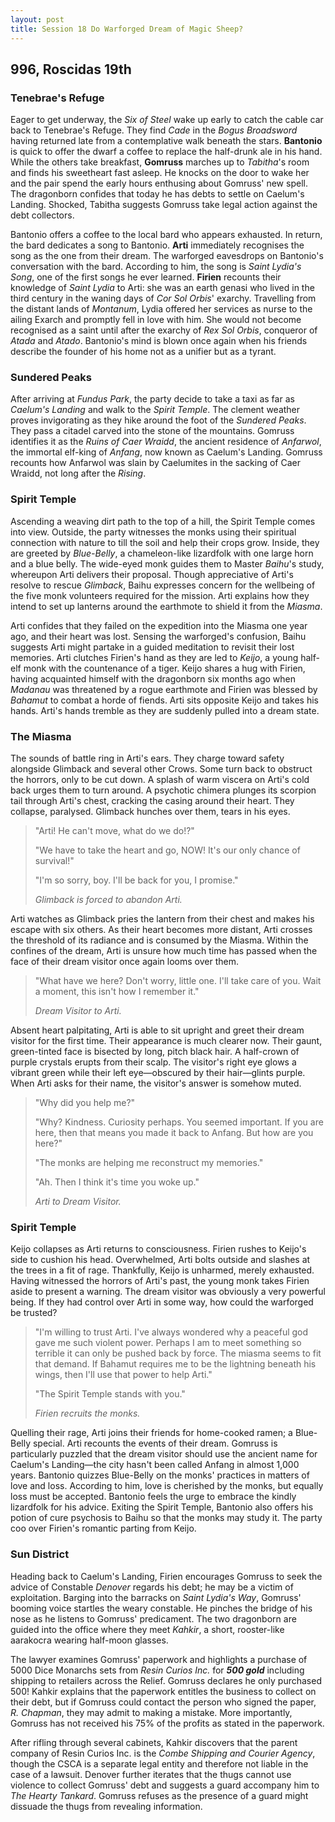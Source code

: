 ```yaml
---
layout: post
title: Session 18 Do Warforged Dream of Magic Sheep?
---
```


## **996, Roscidas 19th**

### Tenebrae's Refuge

Eager to get underway, the *Six of Steel* wake up early to catch the cable car back to Tenebrae's Refuge. They find *Cade* in the *Bogus Broadsword* having returned late from a contemplative walk beneath the stars. **Bantonio** is quick to offer the dwarf a coffee to replace the half-drunk ale in his hand. While the others take breakfast, **Gomruss** marches up to *Tabitha*'s room and finds his sweetheart fast asleep. He knocks on the door to wake her and the pair spend the early hours enthusing about Gomruss' new spell. The dragonborn confides that today he has debts to settle on Caelum's Landing. Shocked, Tabitha suggests Gomruss take legal action against the debt collectors.

Bantonio offers a coffee to the local bard who appears exhausted. In return, the bard dedicates a song to Bantonio. **Arti** immediately recognises the song as the one from their dream. The warforged eavesdrops on Bantonio's conversation with the bard. According to him, the song is *Saint Lydia's Song*, one of the first songs he ever learned. **Firien** recounts their knowledge of *Saint Lydia* to Arti: she was an earth genasi who lived in the third century in the waning days of *Cor Sol Orbis*' exarchy. Travelling from the distant lands of *Montanum*, Lydia offered her services as nurse to the ailing Exarch and promptly fell in love with him. She would not become recognised as a saint until after the exarchy of *Rex Sol Orbis*, conqueror of *Atada* and *Atado*. Bantonio's mind is blown once again when his friends describe the founder of his home not as a unifier but as a tyrant.

### Sundered Peaks

After arriving at *Fundus Park*, the party decide to take a taxi as far as *Caelum's Landing* and walk to the *Spirit Temple*. The clement weather proves invigorating as they hike around the foot of the *Sundered Peaks*. They pass a citadel carved into the stone of the mountains. Gomruss identifies it as the *Ruins of Caer Wraidd*, the ancient residence of *Anfarwol*, the immortal elf-king of *Anfang*, now known as Caelum's Landing. Gomruss recounts how Anfarwol was slain by Caelumites in the sacking of Caer Wraidd, not long after the *Rising*.

### Spirit Temple

Ascending a weaving dirt path to the top of a hill, the Spirit Temple comes into view. Outside, the party witnesses the monks using their spiritual connection with nature to till the soil and help their crops grow. Inside, they are greeted by *Blue-Belly*, a chameleon-like lizardfolk with one large horn and a blue belly. The wide-eyed monk guides them to Master *Baihu*'s study, whereupon Arti delivers their proposal. Though appreciative of Arti's resolve to rescue *Glimback*, Baihu expresses concern for the wellbeing of the five monk volunteers required for the mission. Arti explains how they intend to set up lanterns around the earthmote to shield it from the *Miasma*.

Arti confides that they failed on the expedition into the Miasma one year ago, and their heart was lost. Sensing the warforged's confusion, Baihu suggests Arti might partake in a guided meditation to revisit their lost memories. Arti clutches Firien's hand as they are led to *Keijo*, a young half-elf monk with the countenance of a tiger. Keijo shares a hug with Firien, having acquainted himself with the dragonborn six months ago when *Madanau* was threatened by a rogue earthmote and Firien was blessed by *Bahamut* to combat a horde of fiends. Arti sits opposite Keijo and takes his hands. Arti's hands tremble as they are suddenly pulled into a dream state.

### The Miasma

The sounds of battle ring in Arti's ears. They charge toward safety alongside Glimback and several other Crows. Some turn back to obstruct the horrors, only to be cut down. A splash of warm viscera on Arti's cold back urges them to turn around. A psychotic chimera plunges its scorpion tail through Arti's chest, cracking the casing around their heart. They collapse, paralysed. Glimback hunches over them, tears in his eyes.

> "Arti! He can't move, what do we do!?"
>
> "We have to take the heart and go, NOW! It's our only chance of survival!"
>
> "I'm so sorry, boy. I'll be back for you, I promise."
>
> *Glimback is forced to abandon Arti.*

Arti watches as Glimback pries the lantern from their chest and makes his escape with six others. As their heart becomes more distant, Arti crosses the threshold of its radiance and is consumed by the Miasma. Within the confines of the dream, Arti is unsure how much time has passed when the face of their dream visitor once again looms over them.

> "What have we here? Don't worry, little one. I'll take care of you. Wait a moment, this isn't how I remember it."
>
> *Dream Visitor to Arti.*

Absent heart palpitating, Arti is able to sit upright and greet their dream visitor for the first time. Their appearance is much clearer now. Their gaunt, green-tinted face is bisected by long, pitch black hair. A half-crown of purple crystals erupts from their scalp. The visitor's right eye glows a vibrant green while their left eye—obscured by their hair—glints purple. When Arti asks for their name, the visitor's answer is somehow muted.

> "Why did you help me?"
>
> "Why? Kindness. Curiosity perhaps. You seemed important. If you are here, then that means you made it back to Anfang. But how are you here?"
>
> "The monks are helping me reconstruct my memories."
>
> "Ah. Then I think it's time you woke up."
>
> *Arti to Dream Visitor.*

### Spirit Temple

Keijo collapses as Arti returns to consciousness. Firien rushes to Keijo's side to cushion his head. Overwhelmed, Arti bolts outside and slashes at the trees in a fit of rage. Thankfully, Keijo is unharmed, merely exhausted. Having witnessed the horrors of Arti's past, the young monk takes Firien aside to present a warning. The dream visitor was obviously a very powerful being. If they had control over Arti in some way, how could the warforged be trusted?

> "I'm willing to trust Arti. I've always wondered why a peaceful god gave me such violent power. Perhaps I am to meet something so terrible it can only be pushed back by force. The miasma seems to fit that demand. If Bahamut requires me to be the lightning beneath his wings, then I'll use that power to help Arti."
>
> "The Spirit Temple stands with you."
>
> *Firien recruits the monks.*

Quelling their rage, Arti joins their friends for home-cooked ramen; a Blue-Belly special. Arti recounts the events of their dream. Gomruss is particularly puzzled that the dream visitor should use the ancient name for Caelum's Landing—the city hasn't been called Anfang in almost 1,000 years. Bantonio quizzes Blue-Belly on the monks' practices in matters of love and loss. According to him, love is cherished by the monks, but equally loss must be accepted. Bantonio feels the urge to embrace the kindly lizardfolk for his advice. Exiting the Spirit Temple, Bantonio also offers his potion of cure psychosis to Baihu so that the monks may study it. The party coo over Firien's romantic parting from Keijo.

### Sun District

Heading back to Caelum's Landing, Firien encourages Gomruss to seek the advice of Constable *Denover* regards his debt; he may be a victim of exploitation. Barging into the barracks on *Saint Lydia's Way*, Gomruss' booming voice startles the weary constable. He pinches the bridge of his nose as he listens to Gomruss' predicament. The two dragonborn are guided into the office where they meet *Kahkir*, a short, rooster-like aarakocra wearing half-moon glasses.

The lawyer examines Gomruss' paperwork and highlights a purchase of 5000 Dice Monarchs sets from *Resin Curios Inc.* for ***500 gold*** including shipping to retailers across the Relief. Gomruss declares he only purchased 500! Kahkir explains that the paperwork entitles the business to collect on their debt, but if Gomruss could contact the person who signed the paper, *R. Chapman*, they may admit to making a mistake. More importantly, Gomruss has not received his 75% of the profits as stated in the paperwork.

After rifling through several cabinets, Kahkir discovers that the parent company of Resin Curios Inc. is the *Combe Shipping and Courier Agency*, though the CSCA is a separate legal entity and therefore not liable in the case of a lawsuit. Denover further iterates that the thugs cannot use violence to collect Gomruss' debt and suggests a guard accompany him to *The Hearty Tankard*. Gomruss refuses as the presence of a guard might dissuade the thugs from revealing information.
